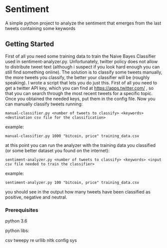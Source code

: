 # Sentiment

A simple python project to analyze the sentiment that emerges from the last tweets containing some keywords

## Getting Started

First of all you need some training data to train the Naive Bayes Classifier used in sentiment-analyzer.py.
Unfortunately, twitter policy does not allow to distribute tweet text (although i suspect if you look hard enough you can still find something online).
The solution is to classify some tweets manually, the more tweets you classify, the better your classifier will be (roughly speaking).
I wrote a script that lets you do just this. First of all you need to get a twitter API key, which you can find at https://apps.twitter.com/ , so that you can search through the most recent tweets for a specific topic. Once you obtained the needed keys, put them in the config file.
Now you can manually classify tweets running:

```
manual-classifier.py <number of tweets to classify> <keywords> <destination csv file for the classification> 
```
example:
```
manual-classifier.py 1000 "bitcoin, price" training_data.csv
```
at this point you can run the analyzer with the training data you classified (or some better dataset you found on the internet):

```
sentiment-analyzer.py <number of tweets to classify> <keywords> <input csv file needed to train the classifier> 
```
example:
```
sentiment-analyzer.py 100 "bitcoin, price" training_data.csv
```

you should see in the output how many tweets have been classified as positive, negative and neutral.

### Prerequisites

python 3.6

python libs:

csv
tweepy
re
urllib
nltk
config
sys
